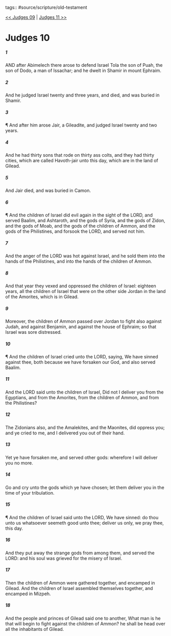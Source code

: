 tags:: #source/scripture/old-testament

[<< Judges 09](source/scripture/old-testament/07_Judges/Judges_09.md) | [Judges 11 >>](source/scripture/old-testament/07_Judges/Judges_11.md)

# Judges 10

##### 1

AND after Abimelech there arose to defend Israel Tola the son of Puah, the son of Dodo, a man of Issachar; and he dwelt in Shamir in mount Ephraim.

##### 2

And he judged Israel twenty and three years, and died, and was buried in Shamir.

##### 3

¶ And after him arose Jair, a Gileadite, and judged Israel twenty and two years.

##### 4

And he had thirty sons that rode on thirty ass colts, and they had thirty cities, which are called Havoth-jair unto this day, which are in the land of Gilead.

##### 5

And Jair died, and was buried in Camon.

##### 6

¶ And the children of Israel did evil again in the sight of the LORD, and served Baalim, and Ashtaroth, and the gods of Syria, and the gods of Zidon, and the gods of Moab, and the gods of the children of Ammon, and the gods of the Philistines, and forsook the LORD, and served not him.

##### 7

And the anger of the LORD was hot against Israel, and he sold them into the hands of the Philistines, and into the hands of the children of Ammon.

##### 8

And that year they vexed and oppressed the children of Israel: eighteen years, all the children of Israel that were on the other side Jordan in the land of the Amorites, which is in Gilead.

##### 9

Moreover, the children of Ammon passed over Jordan to fight also against Judah, and against Benjamin, and against the house of Ephraim; so that Israel was sore distressed.

##### 10

¶ And the children of Israel cried unto the LORD, saying, We have sinned against thee, both because we have forsaken our God, and also served Baalim.

##### 11

And the LORD said unto the children of Israel, Did not I deliver you from the Egyptians, and from the Amorites, from the children of Ammon, and from the Philistines?

##### 12

The Zidonians also, and the Amalekites, and the Maonites, did oppress you; and ye cried to me, and I delivered you out of their hand.

##### 13

Yet ye have forsaken me, and served other gods: wherefore I will deliver you no more.

##### 14

Go and cry unto the gods which ye have chosen; let them deliver you in the time of your tribulation.

##### 15

¶ And the children of Israel said unto the LORD, We have sinned: do thou unto us whatsoever seemeth good unto thee; deliver us only, we pray thee, this day.

##### 16

And they put away the strange gods from among them, and served the LORD: and his soul was grieved for the misery of Israel.

##### 17

Then the children of Ammon were gathered together, and encamped in Gilead. And the children of Israel assembled themselves together, and encamped in Mizpeh.

##### 18

And the people and princes of Gilead said one to another, What man is he that will begin to fight against the children of Ammon? he shall be head over all the inhabitants of Gilead.
